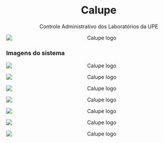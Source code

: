 <div align="center">
    <h1>Calupe</h1>
    <p>Controle Administrativo dos Laboratórios da UPE</p>
</div>
<p align="center">
    <img src="https://user-images.githubusercontent.com/32225687/71791609-64645e80-3014-11ea-80ab-8892007959ff.png" alt="Calupe logo" style="display:block;">
</p>

### Imagens do sistema

<p align="center">
    <img src="https://user-images.githubusercontent.com/32225687/71791737-cde46d00-3014-11ea-83a6-578e915d88d5.png" alt="Calupe logo" style="display:block;">
</p>

<p align="center">
    <img src="https://user-images.githubusercontent.com/32225687/71791738-cde46d00-3014-11ea-9f1a-53e6b8e83f6a.png" alt="Calupe logo" style="display:block;">
</p>

<p align="center">
    <img src="https://user-images.githubusercontent.com/32225687/71791739-cde46d00-3014-11ea-9f2a-7a986d3cafe2.png" alt="Calupe logo" style="display:block;">
</p>

<p align="center">
    <img src="https://user-images.githubusercontent.com/32225687/71791740-cde46d00-3014-11ea-8bbf-8615b093a38a.png" alt="Calupe logo" style="display:block;">
</p>

<p align="center">
    <img src="https://user-images.githubusercontent.com/32225687/71791733-cd4bd680-3014-11ea-8cd5-1e3b52007aad.png" alt="Calupe logo" style="display:block;">
</p>

<p align="center">
    <img src="https://user-images.githubusercontent.com/32225687/71791734-cd4bd680-3014-11ea-9da3-f4e733b4170c.png" alt="Calupe logo" style="display:block;">
</p>

<p align="center">
    <img src="https://user-images.githubusercontent.com/32225687/71791735-cd4bd680-3014-11ea-81fc-ae8dfba77fd8.png" alt="Calupe logo" style="display:block;">
</p>
